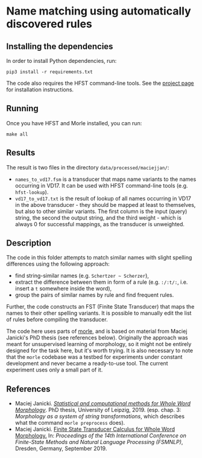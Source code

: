 # Name matching using automatically discovered rules

## Installing the dependencies

In order to install Python dependencies, run:
```
pip3 install -r requirements.txt
```

The code also requires the HFST command-line tools. See the
[project page](http://hfst.github.io/) for installation instructions.

## Running

Once you have HFST and Morle installed, you can run:
```
make all
```

## Results

The result is two files in the directory `data/processed/maciejjan/`:
* `names_to_vd17.fsm` is a transducer that maps name variants to the names occurring in VD17. It can be used with HFST command-line tools (e.g. `hfst-lookup`).
* `vd17_to_vd17.txt` is the result of lookup of all names occurring in VD17 in the above transducer - they should be mapped at least to themselves, but also to other similar variants. The first column is the input (query) string, the second the output string, and the third weight - which is always 0 for successful mappings, as the transducer is unweighted.

## Description

The code in this folder attempts to match similar names with slight
spelling differences using the following approach:
* find string-similar names (e.g. `Schertzer ~ Scherzer`),
* extract the difference between them in form of a rule (e.g. `:/:t/:`, i.e. insert a `t` somewhere inside the word),
* group the pairs of similar names by rule and find frequent rules.

Further, the code constructs an FST (Finite State Transducer) that maps
the names to their other spelling variants. It is possible to manually
edit the list of rules before compiling the transducer.

The code here uses parts of [morle](git+https://github.com/maciejjan/morle),
and is based on material from Maciej Janicki's PhD thesis (see references below).
Originally the approach was meant for unsupervised learning of morphology, so
it might not be entirely designed for the task here, but it's worth
trying. It is also necessary to note that the `morle` codebase was a
testbed for experiments under constant development and never became a
ready-to-use tool. The current experiment uses only a small part of it.

## References

* Maciej Janicki. [*Statistical and computational methods for Whole Word Morphology*](http://macjanicki.eu/assets/publications/phd-janicki.pdf). PhD thesis, University of Leipzig, 2019. (esp. chap. 3: *Morphology as a system of string transformations*, which describes what the command `morle preprocess` does).
* Maciej Janicki. [Finite State Transducer Calculus for Whole Word Morphology.](https://aclanthology.org/W19-3107/) In: *Proceedings of the 14th International Conference on Finite-State Methods and Natural Language Processing (FSMNLP)*, Dresden, Germany, September 2019.
